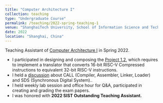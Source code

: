 ```yaml
---
title: "Computer Architecture I"
collection: teaching
type: "Undergraduate Course"
permalink: /teaching/2022-spring-teaching-1
venue: "ShanghaiTech University, School of Information Science and Technology"
date: 2022
location: "Shanghai, China"
---
```


Teaching Assistant of [Computer Architecture I](https://robotics.shanghaitech.edu.cn/courses/ca/22s/) in Spring 2022.

- I participated in designing and composing the [Project 1.2](https://robotics.shanghaitech.edu.cn/courses/ca/22s/projects/1.2/), which requires to implement a translator that converts 16-bit RISC-V Compressed instructions to equivalent 32-bit RISC-V instructions.  
- I held a [discussion](https://robotics.shanghaitech.edu.cn/courses/ca/22s/discussions/discussion6.pdf) about CALL (Compiler, Assembler, Linker, Loader) and SDS (Synchronous Digital System)..
- I held weekly lab session and office hour for Q&A, participated in creating and grading the exam papers.
- I was honored with **2022 SIST Outstanding Teaching Assistant.**

